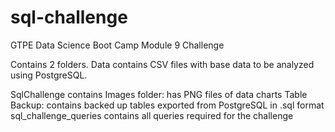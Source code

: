 # sql-challenge
GTPE Data Science Boot Camp Module 9 Challenge

Contains 2 folders. Data contains CSV files with base data to be analyzed using PostgreSQL. 

SqlChallenge contains
  Images folder: has PNG files of data charts
  Table Backup: contains backed up tables exported from PostgreSQL in .sql format
  sql_challenge_queries contains all queries required for the challenge
